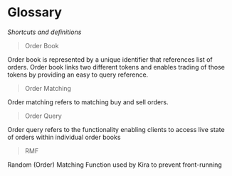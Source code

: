# Glossary 

_Shortcuts and definitions_

> Order Book

Order book is represented by a unique identifier that references list of orders. Order book links two different tokens and enables trading of those tokens by providing an easy to query reference.

> Order Matching 

Order matching refers to matching buy and sell orders.

> Order Query 

Order query refers to the functionality enabling clients to access live state of orders within individual order books

> RMF

Random (Order) Matching Function used by Kira to prevent front-running

